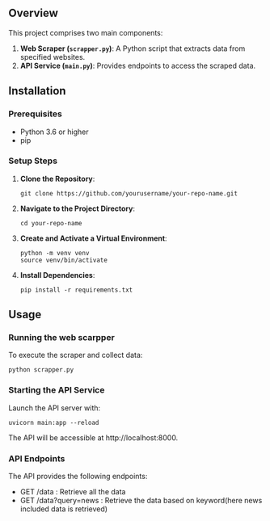 ## Overview

This project comprises two main components:

1. **Web Scraper (`scrapper.py`)**: A Python script that extracts data from specified websites.
2. **API Service (`main.py`)**: Provides endpoints to access the scraped data.


## Installation

### Prerequisites

- Python 3.6 or higher
- pip


### Setup Steps

1. **Clone the Repository**:

   ```
   git clone https://github.com/yourusername/your-repo-name.git
   ```

2. **Navigate to the Project Directory**:
   ```
   cd your-repo-name
   ```

3. **Create and Activate a Virtual Environment**:
   ```
   python -m venv venv
   source venv/bin/activate
   ```

4. **Install Dependencies**:
   ```
   pip install -r requirements.txt
   ```

## Usage

### Running the web scarpper

To execute the scraper and collect data:
```
python scrapper.py
```

### Starting the API Service

Launch the API server with:
```
uvicorn main:app --reload
```
The API will be accessible at http://localhost:8000.

### API Endpoints
The API provides the following endpoints:

- GET /data : Retrieve all the data
- GET /data?query=news : Retrieve the data based on keyword(here news included data is retrieved)
  


